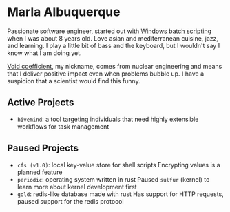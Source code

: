 # Marla Albuquerque

Passionate software engineer, started out with [Windows batch scripting](https://en.wikipedia.org/wiki/Batch_file) when I was about 8 years old. Love asian and mediterranean cuisine, jazz, and learning. I play a little bit of bass and the keyboard, but I wouldn't say I know what I am doing yet.

[Void coefficient](https://en.wikipedia.org/wiki/Void_coefficient), my nickname, comes from nuclear engineering and means that I deliver positive impact even when problems bubble up. I have a suspicion that a scientist would find this funny.

## Active Projects

- `hivemind`: a tool targeting individuals that need highly extensible workflows for task management

## Paused Projects

- `cfs (v1.0)`: local key-value store for shell scripts 
  Encrypting values is a planned feature
- `periodic`: operating system written in rust 
  Paused `sulfur` (kernel) to learn more about kernel development first
- `gold`: redis-like database made with rust
  Has support for HTTP requests, paused support for the redis protocol

